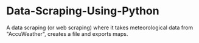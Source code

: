 # Data-Scraping-Using-Python
A data scraping (or web scraping) where it takes meteorological data from "AccuWeather", creates a file and exports maps.
